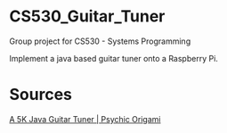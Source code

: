 # CS530_Guitar_Tuner
Group project for CS530 - Systems Programming

Implement a java based guitar tuner onto a Raspberry Pi.

# Sources
<a href="http://www.psychicorigami.com/2009/01/17/a-5k-java-guitar-tuner/" target="_blank">A 5K Java Guitar Tuner | Psychic Origami</a>
